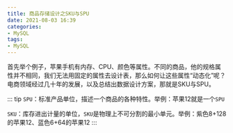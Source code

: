 ```yaml
---
title: 商品存储设计之SKU与SPU
date: 2021-08-03 16:39
categories:
- MySQL
tags:
- MySQL
---
```


首先举个例子，苹果手机有内存、CPU、颜色等属性。不同的商品，他的规格属性并不相同，我们无法用固定的属性去设计表，那么如何让这些属性“动态化”呢？电商领域经过几十年的发展，以及总结出数据设计方案，那就是SKU与SPU。
<!-- more -->

::: tip
`SPU`：标准产品单位，描述一个商品的各种特性。举例：苹果12就是一个`SPU`

`SKU`：库存进出计量的单位，`SKU`是物理上不可分割的最小单元。举例：紫色8+128的苹果12、蓝色6+64的苹果12
::: 
